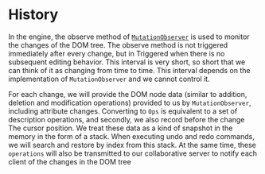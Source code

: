 # History

In the engine, the observe method of [`MutationObserver`](https://dom.spec.whatwg.org/#mutationobserver) is used to monitor the changes of the DOM tree. The observe method is not triggered immediately after every change, but in Triggered when there is no subsequent editing behavior. This interval is very short, so short that we can think of it as changing from time to time. This interval depends on the implementation of `MutationObserver` and we cannot control it.

For each change, we will provide the DOM node data (similar to addition, deletion and modification operations) provided to us by `MutationObserver`, including attribute changes. Converting to `Ops` is equivalent to a set of description operations, and secondly, we also record before the change The cursor position. We treat these data as a kind of snapshot in the memory in the form of a stack. When executing undo and redo commands, we will search and restore by index from this stack. At the same time, these `operations` will also be transmitted to our collaborative server to notify each client of the changes in the DOM tree
